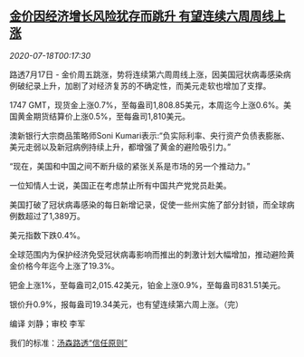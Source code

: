 <!--1595031795000-->
[金价因经济增长风险犹存而跳升 有望连续六周周线上涨](https://cn.reuters.com/article/global-precious-metal-drv-0718-idCNKCS24J00F)
------

<div><i>2020-07-18T00:17:30</i></div><div class="StandardArticleBody_body"><p>路透7月17日 - 金价周五跳涨，势将连续第六周周线上涨，因美国冠状病毒感染病例破纪录上升，加剧了对经济复苏的不确定性，而美元走软也增加了支撑。 </p><p>1747 GMT，现货金上涨0.7%，至每盎司1,808.85美元，本周迄今上涨0.6%。美国黄金期货结算价上涨0.5%，至每盎司1,810美元。 </p><p>澳新银行大宗商品策略师Soni Kumari表示:“负实际利率、央行资产负债表膨胀、美元走弱以及新冠病例持续上升，都增强了黄金的避险吸引力。” </p><p>“现在，美国和中国之间不断升级的紧张关系是市场的另一个推动力。” </p><p>一位知情人士说，美国正在考虑禁止所有中国共产党党员赴美。 </p><p>美国打破了冠状病毒感染的每日新增记录，促使一些州实施了部分封锁，而全球病例数超过了1,389万。 </p><p>美元指数下跌0.4%。 </p><p>全球范围内为保护经济免受冠状病毒影响而推出的刺激计划大幅增加，推动避险黄金价格今年迄今上涨了19.3%。 </p><p>钯金上涨1%，至每盎司2,015.42美元，铂金上涨0.9%，至每盎司831.51美元。 </p><p>银价升0.9%，报每盎司19.34美元，也有望连续第六周上涨。（完） </p><div class="Attribution_container"><div class="Attribution_attribution"><p class="Attribution_content">编译 刘静；审校 李军</p></div></div><div class="StandardArticleBody_trustBadgeContainer"><span class="StandardArticleBody_trustBadgeTitle">我们的标准：</span><span class="trustBadgeUrl"><a href="https://www.thomsonreuters.cn/content/dam/openweb/documents/pdf/china/brochures/about-us-1.pdf">汤森路透“信任原则”</a></span></div></div>
